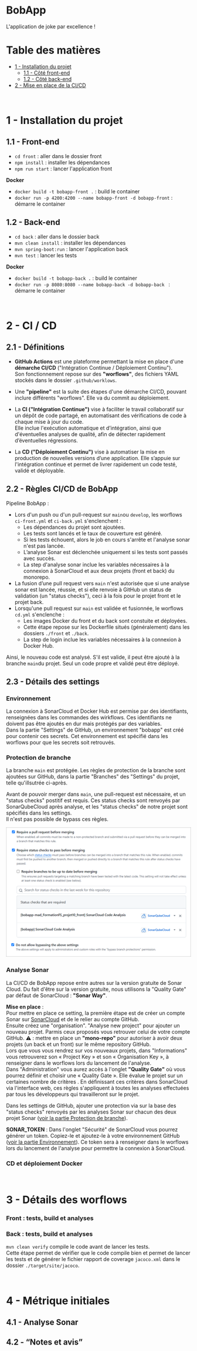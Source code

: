 # BobApp

L'application de joke par excellence !

# Table des matières
 - [1 - Installation du projet](#1---installation-du-projet)
    - [1.1 - Côté front-end](#11---front-end)
    - [1.2 - Côté back-end](#12---back-end)
 - [2 - Mise en place de la CI/CD](#2---ci--cd)

<br>

# 1 - Installation du projet
## 1.1 - Front-end 

- `cd front` : aller dans le dossier front
- `npm install` : installer les dépendances
- `npm run start` : lancer l'application front

**Docker**

- `docker build -t bobapp-front .` : build le container
- `docker run -p 4200:4200 --name bobapp-front -d bobapp-front` : démarre le container

## 1.2 - Back-end

- `cd back` : aller dans le dossier back
- `mvn clean install` : installer les dépendances
- `mvn spring-boot:run` : lancer l'application back
- `mvn test` : lancer les tests

**Docker**

- `docker build -t bobapp-back .` : build le container
- `docker run -p 8080:8080 --name bobapp-back -d bobapp-back ` : démarre le container

<br>

# 2 - CI / CD
## 2.1 - Définitions

 - **GitHub Actions** est une plateforme permettant la mise en place d'une **démarche CI/CD** ("Intégration Continue / Déploiement Continu").  
Son fonctionnement repose sur des **"worflows"**, des fichiers YAML stockés dans le dossier `.github/worklows`.  

 - Une **"pipeline"** est la suite des étapes d'une démarche CI/CD, pouvant inclure différents "worflows". Elle va du commit au déploiement.

 - La **CI ("Intégration Continue")**  vise à faciliter le travail collaboratif sur un dépôt de code partagé, en automatisant des vérifications de code à chaque mise à jour du code.  
Elle inclue l'exécution automatique et d’intégration, ainsi que d'éventuelles analyses de qualité, afin de détecter rapidement d’éventuelles régressions.

 - La **CD ("Déploiement Continu")** vise à automatiser la mise en production de nouvelles versions d’une application. Elle s’appuie sur l'intégration continue et permet de livrer rapidement un code testé, validé et déployable.

## 2.2 - Règles CI/CD de BobApp

Pipeline BobApp :  
- Lors d'un push ou d'un pull-request sur `main`ou `develop`, les worflows `ci-front.yml` et `ci-back.yml` s'enclenchent :
   - Les dépendances du projet sont ajoutées.
   - Les tests sont lancés et le taux de couverture est généré. 
   - Si les tests échouent, alors le job en cours s'arrête et l'analyse sonar n'est pas lancée.  
   - L’analyse Sonar est déclenchée uniquement si les tests sont passés avec succès.  
   - La step d'analyse sonar inclue les variables nécessaires à la connexion à SonarCloud et aux deux projets (front et back) du monorepo.
- La fusion d’une pull request vers `main` n'est autorisée que si une analyse sonar est lancée, réussie, et si elle renvoie à GitHub un status de validation (un "status checks"), ceci à la fois pour le projet front et le projet back.
- Lorsqu'une pull request sur `main` est validée et fusionnée, le worflows `cd.yml` s'enclenche :
   - Les images Docker du front et du back sont constuite et déployées.   
   - Cette étape repose sur les Dockerfile situés (généralement) dans les dossiers `./front` et `./back`.
   - La step de login inclue les variables nécessaires à la connexion à Docker Hub.

Ainsi, le nouveau code est analysé. S'il est valide, il peut être ajouté à la branche `main`du projet. Seul un code propre et validé peut être déployé.

## 2.3 - Détails des settings

### Environnement

La connexion à SonarCloud et Docker Hub est permise par des identifiants, renseignées dans les commandes des wirkflows. Ces identifiants ne doivent pas être ajoutés en dur mais protégés par des variables.  
Dans la partie "Settings" de GitHub, un environnement "bobapp" est créé pour contenir ces secrets. Cet environnement est spécifié dans les worflows pour que les secrets soit retrouvés.

### Protection de branche

La branche `main` est protégée. Les règles de protection de la branche sont ajoutées sur GitHub, dans la partie "Branches" des "Settings" du projet, telle qu'illsutrée ci-après.  

Avant de pouvoir merger dans `main`, une pull-request est nécessaire, et un "status checks" postitif est requis. Ces status checks sont renvoyés par SonarQubeCloud après analyse, et les "status checks" de notre projet sont spécifiés dans les settings.  
Il n'est pas possible de bypass ces règles.

![Liste des règles de protection de la branche main](./ci-cd-pictures/settings-protect-main-branche.png)

### Analyse Sonar

La CI/CD de BobApp repose entre autres sur la version gratuite de Sonar Cloud. Du fait d'être sur la version gratuite, nous utilisons la "Quality Gate" par défaut de SonarCloud : **"Sonar Way"**.

**Mise en place** :   
Pour mettre en place ce setting, la première étape est de créer un compte Sonar sur [SonarCloud](https://sonarcloud.io/) et de le relier au compte GitHub.  
Ensuite créez une "organisation". "Analyse new project" pour ajouter un nouveau projet. Parmis ceux proposés vous retrouver celui de votre compte GitHub. ⚠ : mettre en place un **"mono-repo"** pour autoriser à avoir deux projets (un back et un front) sur le même repository GitHub.  
Lors que vous vous rendrez sur vos nouveaux projets, dans "Informations" vous retrouverez son « Project Key » et son « Organisation Key », à renseigner dans le worflows lors du lancement de l'analyse.  
Dans "Administration" vous aurez accès à l'onglet **"Quality Gate"** où vous pourrez définir et choisir une « Quality Gate ». Elle évalue le projet sur un certaines nombre de critères . En définissant ces critères dans SonarCloud via l'interface web, ces règles s'appliquent à toutes les analyses effectuées par tous les développeurs qui travailleront sur le projet.

Dans les settings de GitHub, ajouter une protection via sur la base des "status checks" renvoyés par les analyses Sonar sur chacun des deux projet Sonar ([voir la partie Protection de branche](#protection-de-branche)).

**SONAR_TOKEN** : Dans l'onglet "Sécurité" de SonarCloud vous pourrez générer un token. Copiez-le et ajoutez-le à votre environnement GitHub ([voir la partie Environnement](#environnement)).
Ce token sera à renseigner dans le worflows lors du lancement de l'analyse pour permettre la connexion à SonarCloud.

###  CD et déploiement Docker
<br>



# 3 - Détails des worflows


### Front : tests, build et analyses

### Back : tests, build et analyses

`mvn clean verify` compile le code avant de lancer les tests.  
Cette étape permet de vérifier que le code compile bien et permet de lancer les tests et de générer le fichier rapport de coverage `jacoco.xml` dans le dossier `./target/site/jacoco`.

<br>

# 4 - Métrique initiales

## 4.1 - Analyse Sonar



## 4.2 - “Notes et avis”

